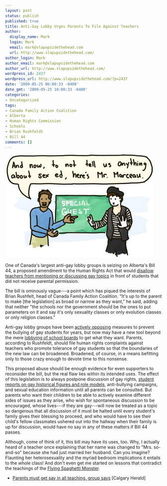 ```yaml
---
layout: post
status: publish
published: true
title: Anti-Gay Lobby Urges Parents To File Against Teachers
author:
  display_name: Mark
  login: Mark
  email: mark@slapupsidethehead.com
  url: http://www.slapupsidethehead.com/
author_login: Mark
author_email: mark@slapupsidethehead.com
author_url: http://www.slapupsidethehead.com/
wordpress_id: 2437
wordpress_url: http://www.slapupsidethehead.com/?p=2437
date: '2009-05-25 06:00:33 -0400'
date_gmt: '2009-05-25 10:00:33 -0400'
categories:
- Uncategorized
tags:
- Canada Family Action Coalition
- Alberta
- Human Rights Commission
- Schools
- Brian Rushfeldt
- Bill 44
comments: []
---
```

![No](/wp-content/media/2009/05/sex-ed-class.jpg "No ")

One of Canada's largest anti-gay lobby groups is seizing on Alberta's Bill 44, a proposed amendment to the Human Rights Act that would [disallow teachers from mentioning or discussing gay topics](http://www.slapupsidethehead.com/2009/05/teachers-forced-to-warn-parents-of-gay-material/ "I'd tell you more, but I need your parent's permission first.") in front of students that did not receive parental permission.

The bill is ominously vague---a point which has piqued the interests of Brian Rushfelt, head of Canada Family Action Coalition. "It's up to the parent to make [the legislation] as broad or narrow as they want," he said, adding that neither "the schools nor the government should be the ones to put parameters on it and say it's only sexuality classes or only evolution classes or only religion classes."

Anti-gay lobby groups have been [actively opposing](http://www.slapupsidethehead.com/2007/11/group-bans-diversity-book/ "How dare they try to tell my child who they can and can't bully!") measures to prevent the bullying of gay students for years, but now may have a new tool beyond the mere [lobbying of school boards](http://www.slapupsidethehead.com/2008/03/catholic-group-protests-teachers-diversity-guide/ "Where do these people find all this time, anyway?") to get what they want.  Parents, according to Rushfeldt, should file human rights complaints against teachers who promote tolerance of gay students so that the boundaries of the new law can be broadened. Broadened, of course, in a means befitting only to those crazy enough to devote time to this nonsense.

This proposed abuse should be enough evidence for even supporters to reconsider the bill, but the real flaw lies within its intended uses. The effect of this legislation is to always postpone discussion of gay rights, [student reports on gay historical figures and role models](http://www.slapupsidethehead.com/2009/05/school-censors-little-girls-history-report/ "There was once this guy called Harvey Milk and---oops, I just turned gay."), anti-bullying campaigns, and sexual education information until all parents can be consulted. But parents who want their children to be able to actively examine different sides of issues as they arise, who wish for spontaneous discussion to be encouraged, whose lives---if they are gay---will now be treated as a topic so dangerous that all discussion of it must be halted until every student's family gives their blessing to proceed, and who would have to see their child's fellow classmates ushered out into the hallway when their family is up for discussion, would have no say in any of these matters if Bill 44 passes.

Although, come of think of it, this bill may have its uses, too. Why, I actually heard of a teacher once explaining that her name was changed to "Mrs. so-and-so" because she had just married her husband. Can you imagine? Flaunting her heterosexuality and the myriad bedroom implications it entails to the whole class! And don't even get me started on lessons that contradict the teachings of the [Flying Spaghetti Monster](http://www.venganza.org/ "You'd think I'd tire of the FSM by now, but no.").

- [Parents must get say in all teaching, group says](http://www.calgaryherald.com/Life/Parents+must+teaching+group+says/1571607/story.html) [Calgary Herald]
